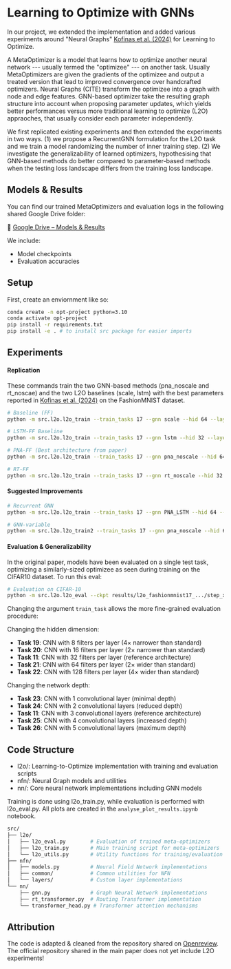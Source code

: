 # Learning to Optimize with GNNs 

In our project, we extended the implementation and added various experiments around "Neural Graphs" [Kofinas et al. (2024)](https://arxiv.org/abs/2403.12143) for Learning to Optimize. 

A MetaOptimizer is a model that learns how to optimize another neural network --- usually termed the "optimizee" --- on another task. Usually MetaOptimizers are given the gradients of the optimizee and output a treated version that lead to improved convergence over handcrafted optimizers. Neural Graphs (CITE) transform the optimizee into a graph with node and edge features. GNN-based optimizer take the resulting graph structure into account when proposing parameter updates, which yields better performances versus more traditional learning to optimize (L2O) appraoches, that usually consider each parameter independently. 

We first replicated existing experiments and then extended the experiments in two ways. (1) we propose a RecurrentGNN formulation for the L2O task and we train a model randomizing the number of inner training step. (2) We investigate the generalizability of learned optimizers, hypothesising that GNN-based methods do better compared to parameter-based methods when the testing loss landscape differs from the training loss landscape. 

## Models & Results

You can find our trained MetaOptimizers and evaluation logs in the following shared Google Drive folder:

🔗 [Google Drive – Models & Results](https://drive.google.com/drive/folders/1MedQIxHGjN3e2YKap8DWmwigEWB8GvmU?usp=sharing)

We include:
- Model checkpoints
- Evaluation accuracies

## Setup

First, create an enviornment like so:

```bash
conda create -n opt-project python=3.10
conda activate opt-project
pip install -r requirements.txt
pip install -e . # to install src package for easier imports
```

## Experiments

#### Replication

These commands train the two GNN-based methods (pna_noscale and rt_noscae) and the two L2O baselines (scale, lstm) with the best parameters reported in [Kofinas et al. (2024)](https://arxiv.org/abs/2403.12143) on the FashionMNIST dataset.

```bash
# Baseline (FF)
python -m src.l2o.l2o_train --train_tasks 17 --gnn scale --hid 64 --layers 2

# LSTM-FF Baseline
python -m src.l2o.l2o_train --train_tasks 17 --gnn lstm --hid 32 --layers 1

# PNA-FF (Best architecture from paper)
python -m src.l2o.l2o_train --train_tasks 17 --gnn pna_noscale --hid 64 --layers 8 --wave_pos_embed

# RT-FF
python -m src.l2o.l2o_train --train_tasks 17 --gnn rt_noscale --hid 32 --layers 2 --wave_pos_embed

```

#### Suggested Improvements

```bash
# Recurrent GNN
python -m src.l2o.l2o_train --train_tasks 17 --gnn PNA_LSTM --hid 64 --layers 4

# GNN-variable
python -m src.l2o.l2o_train2 --train_tasks 17 --gnn pna_noscale --hid 64 --layers 8 --wave_pos_embed --random_inner_steps_after 100 --random_inner_steps_min 0.75 --random_inner_steps_max 2.5

```



#### Evaluation & Generalizability

In the original paper, models have been evaluated on a single test task, optimizing a similarly-sized optimizee as seen during training on the CIFAR10 dataset. To run this eval:

```bash
# Evaluation on CIFAR-10
python -m src.l2o.l2o_eval --ckpt results/l2o_fashionmnist17_.../step_xxx.pt --train_tasks 11
```


Changing the argument `train_task` allows the more fine-grained evaluation procedure: 

Changing the hidden dimension:
- **Task 19**: CNN with 8 filters per layer (4× narrower than standard)
- **Task 20**: CNN with 16 filters per layer (2× narrower than standard)
- **Task 11**: CNN with 32 filters per layer (reference architecture)
- **Task 21**: CNN with 64 filters per layer (2× wider than standard)
- **Task 22**: CNN with 128 filters per layer (4× wider than standard)

Changing the network depth:
- **Task 23**: CNN with 1 convolutional layer (minimal depth)
- **Task 24**: CNN with 2 convolutional layers (reduced depth)
- **Task 11**: CNN with 3 convolutional layers (reference architecture)
- **Task 25**: CNN with 4 convolutional layers (increased depth)
- **Task 26**: CNN with 5 convolutional layers (maximum depth)

## Code Structure

- l2o/: Learning-to-Optimize implementation with training and evaluation scripts
- nfn/: Neural Graph models and utilities
- nn/: Core neural network implementations including GNN models

Training is done using l2o_train.py, while evaluation is performed with l2o_eval.py. All plots are created in the `analyse_plot_results.ipynb` notebook.

```bash
src/
├── l2o/
│   ├── l2o_eval.py        # Evaluation of trained meta-optimizers
│   ├── l2o_train.py       # Main training script for meta-optimizers
│   └── l2o_utils.py       # Utility functions for training/evaluation
├── nfn/
│   ├── models.py          # Neural Field Network implementations
│   ├── common/            # Common utilities for NFN
│   └── layers/            # Custom layer implementations
└── nn/
    ├── gnn.py             # Graph Neural Network implementations
    ├── rt_transformer.py  # Routing Transformer implementation
    └── transformer_head.py # Transformer attention mechanisms
```

## Attribution
The code is adapted & cleaned from the repository shared on [Openreview](https://openreview.net/forum?id=oO6FsMyDBt). The official repository shared in the main paper does not yet include L2O experiments!
